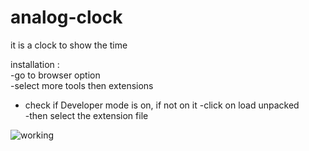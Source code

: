 # analog-clock

it is a clock to show the time

installation :                                 
-go to browser option                                
-select more tools then extensions                      
- check if Developer mode is on, if not on it
-click on load unpacked                             
-then select the extension file                                         



![working](https://user-images.githubusercontent.com/114917649/193618489-ab7b2d13-5a57-4d0e-8bba-a3c9a307abd1.png)
